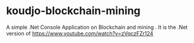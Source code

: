 # koudjo-blockchain-mining
A simple .Net Console Application on Blockchain and mining . It is the .Net version of https://www.youtube.com/watch?v=zVqczFZr124
